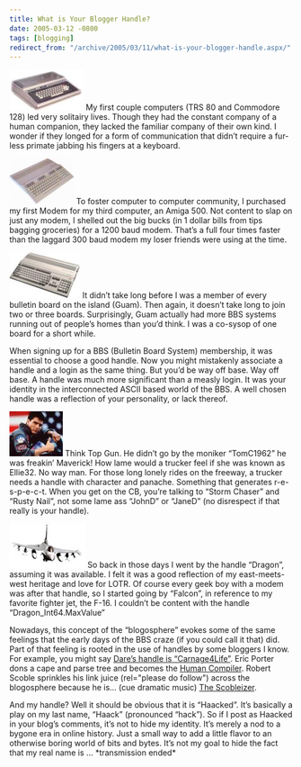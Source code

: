 ```yaml
---
title: What is Your Blogger Handle?
date: 2005-03-12 -0800
tags: [blogging]
redirect_from: "/archive/2005/03/11/what-is-your-blogger-handle.aspx/"
---
```


![TRS 80](/images/Trs80.jpg) My first couple computers (TRS 80 and
Commodore 128) led very solitairy lives. Though they had the constant
company of a human companion, they lacked the familiar company of their
own kind. I wonder if they longed for a form of communication that
didn’t require a fur-less primate jabbing his fingers at a keyboard.

![Commodore 128](/images/Commodore128.jpg) To foster computer to
computer community, I purchased my first Modem for my third computer, an
Amiga 500. Not content to slap on just any modem, I shelled out the big
bucks (in 1 dollar bills from tips bagging groceries) for a 1200 baud
modem. That’s a full four times faster than the laggard 300 baud modem
my loser friends were using at the time.

![Amiga 500](/images/Amiga500.jpg) It didn’t take long before I was a
member of every bulletin board on the island (Guam). Then again, it
doesn’t take long to join two or three boards. Surprisingly, Guam
actually had more BBS systems running out of people’s homes than you’d
think. I was a co-sysop of one board for a short while.

When signing up for a BBS (Bulletin Board System) membership, it was
essential to choose a good handle. Now you might mistakenly associate a
handle and a login as the same thing. But you’d be way off base. Way off
base. A handle was much more significant than a measly login. It was
your identity in the interconnected ASCII based world of the BBS. A well
chosen handle was a reflection of your personality, or lack thereof.

![Maverick](/images/Maverick.jpg) Think Top Gun. He didn’t go by the
moniker “TomC1962” he was freakin’ Maverick! How lame would a trucker
feel if she was known as Ellie32. No way man. For those long lonely
rides on the freeway, a trucker needs a handle with character and
panache. Something that generates r-e-s-p-e-c-t. When you get on the CB,
you’re talking to “Storm Chaser” and “Rusty Nail”, not some lame ass
“JohnD” or “JaneD” (no disrespect if that really is your handle).

![F-16](/images/F16.jpg) So back in those days I went by the handle
“Dragon”, assuming it was available. I felt it was a good reflection of
my east-meets-west heritage and love for LOTR. Of course every geek boy
with a modem was after that handle, so I started going by “Falcon”, in
reference to my favorite fighter jet, the F-16. I couldn’t be content
with the handle “Dragon\_Int64.MaxValue”

Nowadays, this concept of the “blogosphere” evokes some of the same
feelings that the early days of the BBS craze (if you could call it
that) did. Part of that feeling is rooted in the use of handles by some
bloggers I know. For example, you might say [Dare’s handle is
“Carnage4Life”](http://www.25hoursaday.com/weblog/). Eric Porter dons a
cape and parse tree and becomes the [Human
Compiler](http://weblogs.asp.net/eporter/). Robert Scoble sprinkles his
link juice (rel="please do follow") across the blogosphere because he
is... (cue dramatic music) [The
Scobleizer](http://www.scobleizer.com/linkblog/).

And my handle? Well it should be obvious that it is “Haacked”. It’s
basically a play on my last name, “Haack” (pronounced “hack”). So if I
post as Haacked in your blog’s comments, it’s not to hide my identity.
It’s merely a nod to a bygone era in online history. Just a small way to
add a little flavor to an otherwise boring world of bits and bytes. It’s
not my goal to hide the fact that my real name is ... \*transmission
ended\*

